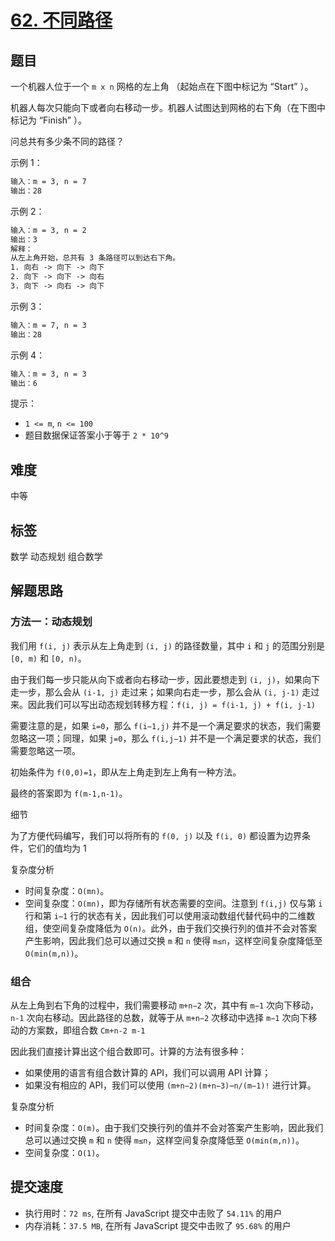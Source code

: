 # [62. 不同路径](https://leetcode-cn.com/problems/unique-paths/)

## 题目

一个机器人位于一个 `m x n` 网格的左上角 （起始点在下图中标记为 “Start” ）。

机器人每次只能向下或者向右移动一步。机器人试图达到网格的右下角（在下图中标记为 “Finish” ）。

问总共有多少条不同的路径？

示例 1：

```txt
输入：m = 3, n = 7
输出：28
```

示例 2：

```txt
输入：m = 3, n = 2
输出：3
解释：
从左上角开始，总共有 3 条路径可以到达右下角。
1. 向右 -> 向下 -> 向下
2. 向下 -> 向下 -> 向右
3. 向下 -> 向右 -> 向下
```

示例 3：

```txt
输入：m = 7, n = 3
输出：28
```

示例 4：

```txt
输入：m = 3, n = 3
输出：6
```

提示：

- `1 <= m`, `n <= 100`
- 题目数据保证答案小于等于 `2 * 10^9`

## 难度

中等

## 标签

数学 动态规划 组合数学

## 解题思路

### 方法一：动态规划

我们用 `f(i, j)` 表示从左上角走到 `(i, j)` 的路径数量，其中 `i` 和 `j` 的范围分别是 `[0, m)` 和 `[0, n)`。

由于我们每一步只能从向下或者向右移动一步，因此要想走到 `(i, j)`，如果向下走一步，那么会从 `(i-1, j)` 走过来；如果向右走一步，那么会从 `(i, j-1)` 走过来。因此我们可以写出动态规划转移方程：`f(i, j) = f(i-1, j) + f(i, j-1)`

需要注意的是，如果 `i=0`，那么 `f(i−1,j)` 并不是一个满足要求的状态，我们需要忽略这一项；同理，如果 `j=0`，那么 `f(i,j−1)` 并不是一个满足要求的状态，我们需要忽略这一项。

初始条件为 `f(0,0)=1`，即从左上角走到左上角有一种方法。

最终的答案即为 `f(m-1,n-1)`。

细节

为了方便代码编写，我们可以将所有的 `f(0, j)` 以及 `f(i, 0)` 都设置为边界条件，它们的值均为 1

复杂度分析

- 时间复杂度：`O(mn)`。
- 空间复杂度：`O(mn)`，即为存储所有状态需要的空间。注意到 `f(i,j)` 仅与第 `i` 行和第 `i−1` 行的状态有关，因此我们可以使用滚动数组代替代码中的二维数组，使空间复杂度降低为 `O(n)`。此外，由于我们交换行列的值并不会对答案产生影响，因此我们总可以通过交换 `m` 和 `n` 使得 `m≤n`，这样空间复杂度降低至 `O(min(m,n))`。

### 组合

从左上角到右下角的过程中，我们需要移动 `m+n−2` 次，其中有 `m−1` 次向下移动，`n-1` 次向右移动。因此路径的总数，就等于从 `m+n−2` 次移动中选择 `m−1` 次向下移动的方案数，即组合数 `Cm+n-2 m-1`

因此我们直接计算出这个组合数即可。计算的方法有很多种：

- 如果使用的语言有组合数计算的 API，我们可以调用 API 计算；
- 如果没有相应的 API，我们可以使用 `(m+n−2)(m+n−3)⋯n/(m−1)!` 进行计算。

复杂度分析

- 时间复杂度：`O(m)`。由于我们交换行列的值并不会对答案产生影响，因此我们总可以通过交换 `m` 和 `n` 使得 `m≤n`，这样空间复杂度降低至 `O(min(m,n))`。
- 空间复杂度：`O(1)`。

## 提交速度

- 执行用时：`72 ms`, 在所有 JavaScript 提交中击败了 `54.11%` 的用户
- 内存消耗：`37.5 MB`, 在所有 JavaScript 提交中击败了 `95.68%` 的用户
